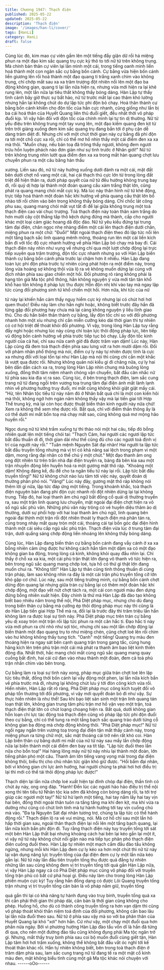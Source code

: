 ```yaml
---
title: Chương 1947: Thạch điện
published: 2025-05-22
updated: 2025-05-22
description: 'Thạch điện'
image: '/images/han-li/cover/'
tags: [HanLi]
category: HanLi
draft: false
---
```


Cùng lúc đó, kim mao cự viên gầm lên một tiếng đầy giận dữ rồi
há miệng phun ra một đạo kim sắc quang trụ cực kỳ thô to tới nữ
tử trên không trung. Mà chính bản thân cự viên lại lăn mình một
cái, trong tiếng oanh minh liền hoá thành một con ngân sắc cự
bằng bốn cánh.
Cự bằng vừa hiện bốn cánh liền giương lên rồi hoá thành một
đạo quang ti trắng xanh chìm vào không trung, chỉ chớp mắt sau
xa xa trăm trượng đột nhiên nổi lên một đạo ba động không gian,
quang ti lại lần nữa hiện ra, nhưng vừa mới hiện ra lại khẽ rung
lên, một lần nữa lại tiêu thất không thấy bóng dáng.
Hàn Lập tự thấy tình cảnh bây giờ thực sự bất hảo, nữ tử trước
mắt lại cao thâm khó lường nhưng hắn lại không chút do dự lập
tức phi độn bỏ chạy.
Hoá thân thành cự bằng bốn cánh khiến cho độn tốc của hắn cực
nhanh, cũng giống như lần bị ba cái hoá thân của Huyết Quang
liên thủ đuổi giết, đều nhất thời vô pháp đuổi kịp. Vì vậy hắn đối
với độn tốc của chính mình lại tự tin dị thường.
Nữ tử yểu điệu trên không trung một tay vung lên, một đạo kiếm
quang đen kịt từ trên trời giáng xuống đem kim sắc quang trụ
đang bắn tới ở phụ cận dễ dàng trảm diệt đi. Nhưng chỉ với một
chút thời gian này cự bằng đã phi độn ra tới một chỗ cực xa rồi,
chỉ có thể mơ hồ nhìn thấy một cái điểm đen xa xa mà thôi.
"Muốn chạy, nếu bản toạ đã trông thấy ngươi, không đem ngươi
trừu hồn luyện phách nào đơn giản như sự tình trước ở Nhân
giới!"
Nữ tử trên không trung nhìn lướt qua điểm đen xa xa trong mắt
hàn quang chợt lưu chuyển phun ra một câu băng hàn thấu

xương.
Liền sau đó, nữ tử này hướng xuống dưới đánh ra một cái, mặt
đất bên dưới chợt nổ vang một cái, hai cái thạch thủ cực lớn từ
trong lòng đất triệt để hiện thân ra, dưới pháp quyết của nữ tử
đều hướng không trung bay đi, rồi quỷ dị hợp lại thành một đoàn
quang cầu xám trắng thật lớn, cũng phát ra quang mang chói mắt
cực kỳ. Mà lúc này thân hình nữ tử khẽ động, trực tiếp hoá thành
một đoàn hắc khí hướng về phía quang cầu thật lớn bổ nhào tới
rồi chìm vào bên trong không thấy bóng dáng.
Chỉ chốc lát công phu sau, quang mang chói mắt vụt tắt đi để lại
giữa không trung một toà thạch điện cao vài chục trượng. Toà
thạch điện này toàn thân xám trắng do hơn mười cây cột thẳng
tắp thô kệch dựng đứng mà thành, cấp cho người khác một loại
cảm giác hoang dã độc đáo.
Nữ tử yêu kiều đứng tại trung tâm đại điện, chân ngọc nhẹ nhàng
điểm một cái lên thạch điện dưới chân, miệng phun ra một chữ:
"Đuổi!"
Mặt ngoài thạch điện theo đó lập tức nổi lên một tầng bạch sắc
linh quang mênh mông, thoáng run lên một cái liền kích bắn đi với
tốc độ cực nhanh hướng về phía Hàn Lập bỏ chạy mà bay đi.
Cái thạch điện này nhìn như vụng về nhưng chỉ qua một lượt
chớp động lại trực tiếp xuyên qua trăm trượng, độn tốc cực nhanh
nhưng so với Hàn Lập biến thành cự bằng bốn cánh phía trước
lại chậm hơn ít nhiều.
Hàn Lập đang toàn lực phi độn phía trước tự nhiên cũng phát
hiện ra một điểm này, trong lòng vừa hoảng sợ không thôi vừa lộ
ra vẻ không muốn dừng lại cùng với địch nhân phía sau giao
chiến một hồi.
Đối phương rõ ràng không phải là hạng tôn giả Ma tộc phổ thông,
hắn không nguyện ý vừa mới tân tân khổ khổ hao tổn không ít
pháp lực thu được Hỗn độn nhị khí vào tay mà ngay lập tức cùng
đối phương sinh tử khổ chiến một hồi. Hơn nữa, khí tức của nữ

tử này lại khiến hắn cảm thấy nguy hiểm cực kỳ nhưng lại có chút
hơi hơi quen thuộc!
Điều này làm cho hắn nghi hoặc, không biết trước đây hắn đã
từng gặp đối phương hay chưa mà lại càng không nguyện ý liều
lĩnh giao thủ.
Cho dù hắn biến thân thành cự bằng, lấy độn tốc chỉ so với đối
phương nhanh hơn một xíu nhưng chỉ cần miễn cưỡng kéo dài
thời gian thì tự nhiên có cơ hội triệt để thoát khỏi đối phương. Vì
vậy, trong lòng Hàn Lập tuy rằng đầy nghi hoặc nhưng lúc này
cũng chỉ toàn lực thôi động pháp lực, liên tiếp vũ động bốn cánh
hướng về phía trước tiếp tục bỏ chạy.
Lấy độn tốc kinh người của cả hai, chỉ sau nửa canh giờ đã được
trăm vạn dặm!
Lúc này, Hàn Lập cũng đã đem toà thạch điện phía sau lưng vứt
ra hơn mười dặm rồi.
Đối với phàm nhân phổ thông mà nói, điểm cự ly này tự nhiên
được tính là cực xa nhưng đối với loại tồn tại như Hàn Lập mà nói
thì cũng chỉ cần một khắc là vượt qua được rồi. Nhưng không
quản nói kiểu gì đi chăng nữa, cự ly hai bên dần dần cách xa ra,
trong lòng Hàn Lập nhìn chung mà buông lỏng xuống, đồng thời
tâm niệm nhanh chóng vận chuyển, bắt đầu cân nhắc nữ tử phía
sau kia địa vị ra sao.
Cùng lúc, ở bên trong thạch điện, lam sắc cung trang nữ tử đang
ngồi trên vương toạ trung tâm đại điện ánh mắt lành lạnh nhìn về
phương hướng truy đuổi, mí mắt cũng không khỏi giật giật mấy
cái.
"Hừ, tên Nhân tộc tiểu tử này năm đó ở Nhân bất quá chỉ là một
con kiến hôi mà thôi, không ngờ hơn ngàn năm không thấy vậy
mà lại tiến giai tới Hợp Thể trung kỳ, mà lại còn học được thuật
biến thân kinh người này nữa chứ! Xem ra không thể xem nhẹ
được rồi. Bất quá, chỉ với điểm thần thông ấy là có thể dưới mí
mắt bổn toạ mà chạy mất sao, cũng không quá mơ mộng hão
huyền rồi."

Ngọc dung nữ tử khẽ trầm xuống tự thì thào nói một hai câu, tiếp
đó bỗng nhiên quát lên một tiếng chói tai:
"Thạch Cảm, hai người các ngươi lập tức bắt đầu thuấn di đi, thời
gian dài như thế cũng đủ cho các ngươi toả định vị trí của người
này rồi."
"Tuân mệnh Nguyên Sát đại nhân! Hai người ta lập tức bắt đầu
truyền tống nhưng mà vị trí có khả năng sai lệch trong phạm vi
một dặm, mong rằng đại nhân có thể chú ý một chút."
Một đạo thanh âm ong ong đột nhiên từ trên trần nhà đại điện
truyền ra, bảng đá bên kia sau một trận nhuyễn động liền huyễn
hoá ra một gương mặt thô ráp.
"Khoảng một dặm! Không đáng kể, đủ để cho ta ngăn tiểu tử này
lại rồi. Lập tức bắt đầu truyền tống!"
Nữ tử không chút nào lưu tâm tới việc này, quyết đoán dị thường
phân phó nói.
"Vâng!"
Lúc này đây, gương mặt thô ráp không nói thêm lời gì nữa, lập
tức đáp ứng một tiếng.
Trong khoảnh khắc, toà thạch điện nguyên bản đang phi độn cực
nhanh rồi đột nhiên dừng lại tại không trung. Tiếp đó, hai loại
thanh âm chú ngữ bất đồng cổ quái dị thường truyền ra, sau một
trận linh quang lưu chuyển, mặt ngoài đại điện chợt hiện ra vô số
ngũ sắc phù văn.
Những phù văn này trông có vẻ huyền diệu thâm ảo dị thường,
dưới sự phối hợp với hai loại thanh âm chú ngữ, linh quang bên
ngoài đại thịnh một trận rồi đột nhiên thoát ly thạch điện mà phân
tán ra, cũng trong nháy mắt quay tròn một cái, thoáng cái tại bốn
góc đại điện hình thành một cái siêu cấp ngũ sắc phù trận. Thạch
điện vừa lúc ở trung tâm đại trận, dưới quầng sáng chớp động
liền nhoáng lên không thấy bóng dáng.

Cùng lúc, Hàn Lập đang biến thân cự bằng bốn cánh đang vẫy
cánh ở xa xa bỗng nhiên cảm ứng được hư không cách hắn tầm
một dặm xa có một đạo không gian ba động, trong lòng cả kinh,
không khỏi quay đầu nhìn lại.
Chỉ thấy ở chỗ xa xa kia, một cái phù trận thật lớn đang vô thanh
vô tức hiện ra, bên trong ngũ sắc quang mang chớp loé, tựa hồ
có thứ gì thật lớn đang muốn chui ra.
"Không tốt!"
Hàn Lập tự thân cũng tinh thông thuấn di cùng trận pháp, làm sao
không nhìn ra đây là một cái trận phù truyền tống cỡ lớn khó gặp
cơ chứ. Lúc này, sau một tiếng trường minh, cự bằng bốn cánh
chợt dừng độn quang lại nhưng giữa trán cự bằng lại có thêm một
đoàn hắc khí chớp động, một đạo vết nứt chợt tách ra, một cái
con ngươi màu đen dựng đứng bỗng nhiên xuất hiện.
Đây chính là thứ mà Hàn Lập đã đào tạo không biết bao nhiêu
năm trong thể nội, Phá Diệt pháp mục, nhưng cho dù đang trong
biến thân cự bằng mà cưỡng ép thôi động pháp mục này thì cũng
là do Hàn Lập tiến giai Hợp Thể mà ra, đổi lại là trước đây thì
trăm triệu lần hắn không làm ra được loại sự tình này.
Phá Diệt pháp mục trên trán cự bằng yêu dị xoay tròn một trận rồi
lập tức phun ra một căn hắc ti. Đạo hắc ti này vừa mới phun ra
chỉ nhỏ như sợi tóc, nhưng chỉ sau một lần chớp động lại biến
thành một đạo quang trụ to như miệng chén, cũng chợt loé lên rồi
chìm vào hư không không thấy tung tích.
"Oanh" một tiếng!
Quang trụ màu đen thoáng hiện ra ngay sát bên cạnh quang trận
trong gang tấc, cũng hung hăng kích lên trên phù trận một cái mà
phát ra thanh âm bạo liệt kinh thiên động địa.
Nhất thời, hắc mang chói mắt cùng ngũ sắc quang mang quay
cuồng bất định, hai cái cứ đan vào nhau thành một đoàn, đem cả
toà phù trận nhấn chìm vào bên trong.

Cự bằng làm ra loại sự tình này xong, pháp mục giữa trán chợt
loé lên lập tức tiêu thất, đồng thời bốn cánh lại vẫy động một
phen, lại lần nữa kích bắn về phía trước mà đi, nhưng lại không
chút lưu ý tới đòn công kích vừa rồi.
Hiển nhiên, Hàn Lập rất rõ ràng, Phá Diệt pháp mục công kích
tuyệt đối vô pháp tổn thương tới đối phương, vì vậy mới quyết
đoán bỏ đi như vậy.
Sự thực hiển nhiên là như thế!
Sau khi bạo liệt sản sinh một trận linh quang tán loạn thật lớn,
không gian trung tâm phù trận mơ hồ vặn vẹo một trận, toà thạch
điện thật lớn có chút loạng choạng hiện ra.
Bất quá, dưới không gian hỗn loạn chi lực tác động toà thạch điện
cũng vô pháp lập tức phi độn đuổi theo cự bằng, chỉ có thể tung
ra một tầng bạch sắc quang tráo dưới từng cỗ không gian ba
động mà chớp động không thôi.
"Phá Diệt pháp mục!"
Nữ tử ngồi ngay ngắn trên vương toạ trong đại điện tận mắt thấy
cảnh này, trong miệng phun ra từng chữ một, sắc mặt thoáng cái
trở nên rất khó coi.
Hàn Lập biến thân cự bằng dưới mi mắt của nữ tử này sau mấy
lần chớp động nữa lại biến thành một cái điểm đen bay xa tít tắp.
"Lập tức đuổi theo lần nữa cho bổn toạ!"
Hai hàng lông mày nữ tử này nhíu lại thành một đoàn, lớn tiếng
phân phó một câu. Thanh âm lớn tiếng vang vọng mãi trong đại
điện không thôi, biểu thị cho chủ nhân tức giận khó giữ được.
"Hồi bẩm đại nhân, bởi vì không gian chi lực ảnh hưởng, hai
người chúng ta phải hơi hơi điều trị lại thì mới có thể tái thôi động
pháp lực được!"

Thạch diện lại lần nữa chớp loé xuất hiện tại đỉnh chóp đại điện,
thần tình có chút áy náy, ong ong đáp.
"Hanh! Đến lúc các ngươi hảo hảo điều trị thể nội xong thì tên tiểu
tử Nhân tộc kia sớm đã không còn bóng dáng rồi, ta tới trợ giúp
các ngươi một tay!"
Nữ tử hừ lạnh một tiếng, hai tay nắm lấy hai tay vịn hai bên, đồng
thời ngoài thân tuôn ra tầng tầng ma khí đen kịt, ma khí vừa ra
dường như cũng có chút linh tính mà tự hành hướng tới tay vịn
cuồng chú mà vào.
"Đa tạ Nguyên Sát đại nhân tương trợ, chúng ta lập tức có thể
hành động rồi."
Thạch diện lộ ra vẻ vui mừng, nói.
Mà cơ hồ chỉ sau một lần hô hấp thời gian sau, ngoài thân thạch
điện lại nổi lên một tầng bạch quang, lại lần nữa kích bắn phi độn
đi.
Tuy rằng thạch điện này tuy truyền tống tới sát một bên Hàn Lập
thất bại nhưng khoảng cách hai bên lại kéo gần lại một ít, vì vậy
nữ tử này không chút nổi giận nào mà tiếp tục phân phó thạch
điện điên cuồng đuổi theo.
Hàn Lập tự nhiên một mạch cắm đầu đào tẩu không ngừng,
nhưng mỗi khi Hàn Lập đem cự ly kéo xa hơn một chút thì nữ tử
này lại vận dụng năng lực truyền tống của đại điện đem cự ly một
lần nữa kéo gần lại.
Nữ tử này lần đầu tiên truyền tống thu được quả đắng tự nhiên
những lần sau cũng không đem vị trí truyền tống tới quá gần Hàn
Lập nữa, vì vậy Hàn Lập ngay cả có Phá Diệt pháp mục cũng vô
pháp đối với truyền tống trận phù có bất cứ phá hoại gì.
Điều này làm cho trong lòng Hàn Lập phiền muộn cực kỳ!
Tuy rằng hắn đồng dạng có được Lôi Quang truyền tống trận
nhưng vị trí truyền tống căn bản là vô pháp nắm giữ, truyền tống

quá gần thì lại có khả năng tự hành đụng vào truy binh, truyền
tống quá xa thì cần phải thời gian thi pháp dài, căn bản là thời
gian cũng không cho phép.
Huống hồ, cho dù có thành công truyền tống ra hơn vạn dặm thì
cũng vô pháp thoát khỏi thần niệm toả định của đối phương,
không cần bao lâu lại lần nữa đuổi theo sau.
Nữ tử ở phía sau vậy mà so với ba phân thân của Huyết Quang
lại khó "xơi" hơn hẳn.
Cứ như vậy, một chạy một đuổi qua hơn phân nửa ngày.
Bởi vì phương hướng Hàn Lập đào tẩu vốn dĩ là hắn đã từng đi
qua, cho nên một đường đào tẩu cũng không đụng phải Ma tộc
ngăn trở gì. Nhưng, mắt thấy truy binh phía sau coi bộ muốn đuổi
cùng giết tận, Hàn Lập tâm hơi hơi trầm xuống, không thể không
bắt đầu vắt óc nghĩ tới kế thoát thân khác rồi.
Hắn tự nhiên không biết, bên trong toà thạch điện ở trăm dặm
phía sau, lam sắc cung trang nữ tử đang tế ra một mặt cổ kính
màu đen, mặt không biểu tình cùng một gã Ma tộc khác nói
chuyện với nhau.
------oOo------
